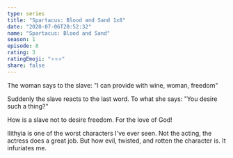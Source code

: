 ```yaml
--- 
type: series 
title: "Spartacus: Blood and Sand 1x8" 
date: "2020-07-06T20:52:32" 
name: "Spartacus: Blood and Sand" 
season: 1 
episode: 8 
rating: 3 
ratingEmoji: "⭐️⭐️⭐️" 
share: false 
---
```


The woman says to the slave: "I can provide with wine, woman, freedom"

Suddenly the slave reacts to the last word. To what she says: "You desire such a thing?"

How is a slave not to desire freedom. For the love of God!

Ilithyia is one of the worst characters I've ever seen. Not the acting, the actress does a great job. But how evil, twisted, and rotten the character is. It infuriates me.
